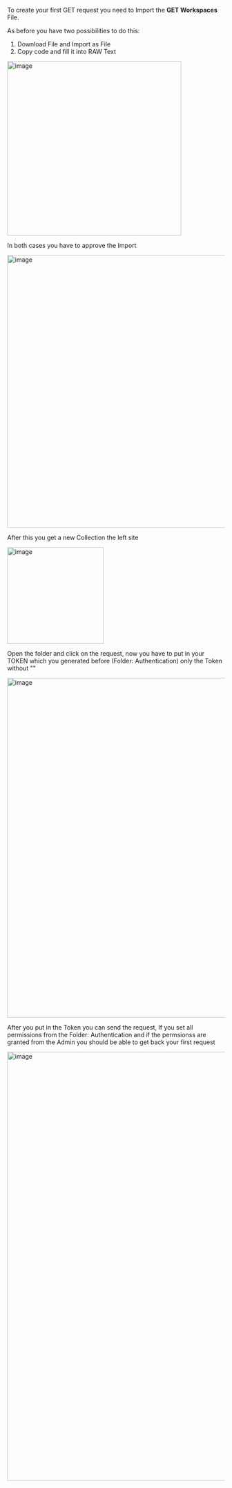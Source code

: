 To create your first GET request you need to Import the <b>GET Workspaces</b> File.<p>
As before you have two possibilities to do this:
1. Download File and Import as File
2. Copy code and fill it into RAW Text

<img width="403" alt="image" src="https://user-images.githubusercontent.com/63601923/181204322-01e5382b-7c55-411f-9299-ef7445fb070f.png">

In both cases you have to approve the Import

<img width="630" alt="image" src="https://user-images.githubusercontent.com/63601923/181204510-7ed2182f-fabd-4d71-ab68-eba5a3a4847e.png">

After this you get a new Collection the left site

<img width="223" alt="image" src="https://user-images.githubusercontent.com/63601923/181204653-1e9af7b9-081c-4374-a075-e12ce424be75.png">

Open the folder and click on the request, now you have to put in your TOKEN which you generated before (Folder: Authentication) only the Token without ""

<img width="785" alt="image" src="https://user-images.githubusercontent.com/63601923/181204935-509d342c-5f2a-41a1-b5df-391fddd6c5ac.png"><p>

After you put in the Token you can send the request, If you set all permissions from the Folder: Authentication and if the permsionss are granted from the
Admin you should be able to get back your first request

<img width="991" alt="image" src="https://user-images.githubusercontent.com/63601923/181205868-2b213f90-6761-4dad-b215-fa7623dceca8.png">
